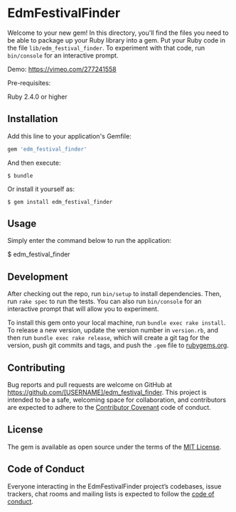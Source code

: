 # EdmFestivalFinder

Welcome to your new gem! In this directory, you'll find the files you need to be able to package up your Ruby library into a gem. Put your Ruby code in the file `lib/edm_festival_finder`. To experiment with that code, run `bin/console` for an interactive prompt.

Demo: https://vimeo.com/277241558

Pre-requisites:

Ruby 2.4.0 or higher

## Installation

Add this line to your application's Gemfile:

```ruby
gem 'edm_festival_finder'
```

And then execute:

    $ bundle

Or install it yourself as:

    $ gem install edm_festival_finder

## Usage

Simply enter the command below to run the application:

  $ edm_festival_finder

## Development

After checking out the repo, run `bin/setup` to install dependencies. Then, run `rake spec` to run the tests. You can also run `bin/console` for an interactive prompt that will allow you to experiment.

To install this gem onto your local machine, run `bundle exec rake install`. To release a new version, update the version number in `version.rb`, and then run `bundle exec rake release`, which will create a git tag for the version, push git commits and tags, and push the `.gem` file to [rubygems.org](https://rubygems.org).

## Contributing

Bug reports and pull requests are welcome on GitHub at https://github.com/[USERNAME]/edm_festival_finder. This project is intended to be a safe, welcoming space for collaboration, and contributors are expected to adhere to the [Contributor Covenant](http://contributor-covenant.org) code of conduct.

## License

The gem is available as open source under the terms of the [MIT License](https://opensource.org/licenses/MIT).

## Code of Conduct

Everyone interacting in the EdmFestivalFinder project’s codebases, issue trackers, chat rooms and mailing lists is expected to follow the [code of conduct](https://github.com/gitluky/edm_festival_finder/blob/master/CODE_OF_CONDUCT.md).
